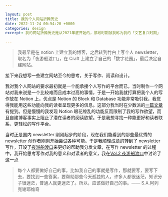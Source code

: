```yaml
---

layout: post
title: 我的个人网站折腾历史
date: 2022-11-24 00:54:20 +0000
categories: design
excerpt: 我的网站折腾历史是从2021年底开始的，那段时期被我称为我的「文艺复兴时期」

---
```


> 我最早是在 notion 上建立我的博客，之后转到竹白上写个人 newsletter，取名为「夜游船渡口」，在 Craft 上建立了自己的「数字花园」，最后决定自建网站。

接下来我想写一些建立网站至今的思考，关于写作、阅读和设计。

我对我个人网站的要求最初就是一个能承接个人写作的平台而已，当时制作一个网站对我来说是一个比较难而且成本过高的事情，于是一开始我就打算把我个人的写作放在 Notion 上，优点是 Notion 的 Block 和 Database 功能非常吸引我，我觉得我能用这些功能向我的读者呈现更多的信息。这部分我当时在少数派的[一篇文章](https://sspai.com/post/70641)有提到。但是慢慢的我发现 Notion 眼花缭乱的功能反而限制了我的写作欲望，而且自建博客事实上阻止了潜在读者的阅读欲望。于是我想寻找一种能更好和读者联系，更轻松的写作平台。

当时正是国内 newsletter 刚刚起步的阶段，现在我们能看到的那些最优秀的 newsletter 创作者刚刚开始尝试各种可能。于是我顺理成章的转到了 newsletter 写作，开设了[夜游船渡口](https://yeyouchuan.zhubai.love)来更好的帮助我分发文章，在写作 newsletter 的过程中，我开始思考写作对我的意义和对读者的意义，我在[Vol.2 夜游船渡口](https://www.yeyouchuan.me/blog/yeyouchuan-duko)中讨论了这一点

> 每个人都要做好自己的事。比如我自己的事就是写作，那就要写，要写下去，要找到一些答案，要帮助那些今天孤独的人，许多人都很迷茫，知识分子很迷茫，普通人就更迷茫了。所以，应该做好自己的事。—— S.A.阿列克谢耶维奇
